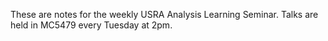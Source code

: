 These are notes for the weekly USRA Analysis Learning Seminar. Talks are held in MC5479 every Tuesday at 2pm.
